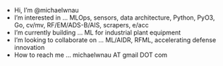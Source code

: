 - Hi, I’m @michaelwnau
- I’m interested in ... MLOps, sensors, data architecture, Python, PyO3, Go, cv/mv, RF/EM/ADS-B/AIS, scrapers, e/acc
- I’m currently building ... ML for industrial plant equipment
- I’m looking to collaborate on ... ML/AIDR, RFML, accelerating defense innovation
- How to reach me ... michaelwnau AT gmail DOT com



<!---
michaelwnau/michaelwnau is a ✨ special ✨ repository because its `README.md` (this file) appears on your GitHub profile.
You can click the Preview link to take a look at your changes.
--->


